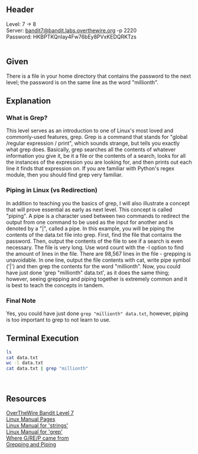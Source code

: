 ## Header
Level: 7 -> 8 <br />
Server: bandit7@bandit.labs.overthewire.org -p 2220 <br />
Password: HKBPTKQnIay4Fw76bEy8PVxKEDQRKTzs <br />
 
## Given
There is a file in your home directory that contains the password to the next level; the password is on the same line as the word "millionth".
 
## Explanation

### What is Grep?
This level serves as an introduction to one of Linux's most loved and commonly-used features, grep. Grep is a command that stands for 
"global  /regular expression / print", which sounds strange, but tells you exactly what grep does. Basically, grep searches all the contents of whatever
information you give it, be it a file or the contents of a search, looks for all the instances of the expression you are looking for, and then prints out 
each line it finds that expression on. If you are familiar with Python's regex module, then you should find grep very familiar. 

### Piping in Linux (vs Redirection)
In addition to teaching you the basics of grep, I will also illustrate a concept that will prove essential as early as next level. This concept is called "piping". 
A pipe is a character used between two commands to redirect the output from one command to be used as the input for another and is denoted by a "|", called a pipe. 
In this example, you will be piping the contents of the data.txt file into grep. First, find the file that contains the password. Then, output the contents of the file to see if a search is even necessary. The file is very long. Use word count with the -l option to find the amount of lines in the file. There are 98,567 lines in the file - grepping is unavoidable. In one line, output the file contents with cat, write pipe symbol ('|') and then grep the contents for the word "millionth". Now, you could have just done 'grep "millionth" data.txt', as it does the same thing; however, seeing grepping and piping together is extremely common and it is best to teach the concepts in tandem.
 
 ### Final Note
 Yes, you could have just done ```grep "millionth" data.txt```, however, piping is too important to grep to not learn to use.
 
## Terminal Execution
```bash
ls
cat data.txt
wc -l data.txt
cat data.txt | grep "millionth"
```
 
## Resources
[OverTheWire Bandit Level 7](https://overthewire.org/wargames/bandit/bandit8.html) <br />
[Linux Manual Pages](https://man7.org/linux/man-pages/index.html) <br />
[Linux Manual for 'strings'](https://man7.org/linux/man-pages/man1/strings.1.html) <br />
[Linux Manual for 'grep'](https://man7.org/linux/man-pages/man1/grep.1.html) <br />
[Where G/RE/P came from](https://www.youtube.com/watch?v=NTfOnGZUZDk) <br />
[Grepping and Piping](https://www.youtube.com/watch?v=U9SI-wYRD1M) <br />
